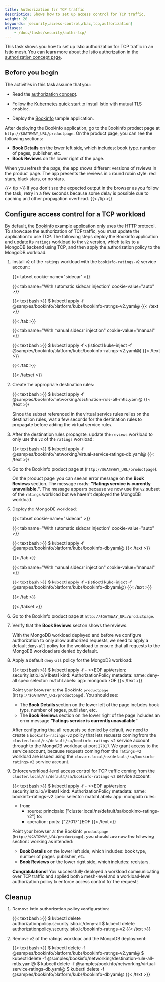 ```yaml
---
title: Authorization for TCP traffic
description: Shows how to set up access control for TCP traffic.
weight: 20
keywords: [security,access-control,rbac,tcp,authorization]
aliases:
    - /docs/tasks/security/authz-tcp/
---
```


This task shows you how to set up Istio authorization for TCP traffic in an Istio mesh.
You can learn more about the Istio authorization in the
[authorization concept page](/docs/concepts/security/#authorization).

## Before you begin

The activities in this task assume that you:

* Read the [authorization concept](/docs/concepts/security/#authorization).

* Follow the [Kubernetes quick start](/docs/setup/install/kubernetes/) to install Istio with mutual TLS enabled.

* Deploy the [Bookinfo](/docs/examples/bookinfo/#deploying-the-application) sample application.

After deploying the Bookinfo application, go to the Bookinfo product page at `http://$GATEWAY_URL/productpage`. On
the product page, you can see the following sections:

* **Book Details** on the lower left side, which includes: book type, number of
  pages, publisher, etc.
* **Book Reviews** on the lower right of the page.

When you refresh the page, the app shows different versions of reviews in the product page.
The app presents the reviews in a round robin style: red stars, black stars, or no stars.

{{< tip >}}
If you don't see the expected output in the browser as you follow the task, retry in a few seconds
because some delay is possible due to caching and other propagation overhead.
{{< /tip >}}

## Configure access control for a TCP workload

By default, the [Bookinfo](/docs/examples/bookinfo/) example application only uses the HTTP protocol.
To showcase the authorization of TCP traffic, you must update the application to use TCP.
The following steps deploy the Bookinfo application and update its `ratings` workload to the `v2` version,
which talks to a MongoDB backend using TCP, and then apply the authorization policy to the MongoDB workload.

1. Install `v2` of the `ratings` workload with the `bookinfo-ratings-v2` service account:

    {{< tabset cookie-name="sidecar" >}}

    {{< tab name="With automatic sidecar injection" cookie-value="auto" >}}

    {{< text bash >}}
    $ kubectl apply -f @samples/bookinfo/platform/kube/bookinfo-ratings-v2.yaml@
    {{< /text >}}

    {{< /tab >}}

    {{< tab name="With manual sidecar injection" cookie-value="manual" >}}

    {{< text bash >}}
    $ kubectl apply -f <(istioctl kube-inject -f @samples/bookinfo/platform/kube/bookinfo-ratings-v2.yaml@)
    {{< /text >}}

    {{< /tab >}}

    {{< /tabset >}}

1. Create the appropriate destination rules:

    {{< text bash >}}
    $ kubectl apply -f @samples/bookinfo/networking/destination-rule-all-mtls.yaml@
    {{< /text >}}

    Since the subset referenced in the virtual service rules relies on the destination rules,
    wait a few seconds for the destination rules to propagate before adding the virtual service rules.

1. After the destination rules propagate, update the `reviews` workload to only use the `v2` of the `ratings` workload:

    {{< text bash >}}
    $ kubectl apply -f @samples/bookinfo/networking/virtual-service-ratings-db.yaml@
    {{< /text >}}

1. Go to the Bookinfo product page at (`http://$GATEWAY_URL/productpage`).

    On the product page, you can see an error message on the **Book Reviews** section.
    The message reads: **"Ratings service is currently unavailable."**. The message appears because we
    now use the `v2` subset of the `ratings` workload but we haven't deployed the MongoDB workload.

1. Deploy the MongoDB workload:

    {{< tabset cookie-name="sidecar" >}}

    {{< tab name="With automatic sidecar injection" cookie-value="auto" >}}

    {{< text bash >}}
    $ kubectl apply -f @samples/bookinfo/platform/kube/bookinfo-db.yaml@
    {{< /text >}}

    {{< /tab >}}

    {{< tab name="With manual sidecar injection" cookie-value="manual" >}}

    {{< text bash >}}
    $ kubectl apply -f <(istioctl kube-inject -f @samples/bookinfo/platform/kube/bookinfo-db.yaml@)
    {{< /text >}}

    {{< /tab >}}

    {{< /tabset >}}

1. Go to the Bookinfo product page at `http://$GATEWAY_URL/productpage`.

1. Verify that the **Book Reviews** section shows the reviews.

    With the MongoDB workload deployed and before we configure authorization to only allow authorized requests,
    we need to apply a default `deny-all` policy for the workload to ensure that all requests to the MongoDB
    workload are denied by default.

1. Apply a default `deny-all` policy for the MongoDB workload:

    {{< text bash >}}
    $ kubectl apply -f - <<EOF
    apiVersion: security.istio.io/v1beta1
    kind: AuthorizationPolicy
    metadata:
      name: deny-all
    spec:
      selector:
        matchLabels:
          app: mongodb
    EOF
    {{< /text >}}

    Point your browser at the Bookinfo `productpage` (`http://$GATEWAY_URL/productpage`).  You should see:

    * The **Book Details** section on the lower left of the page includes book type, number of pages, publisher, etc.
    * The **Book Reviews** section on the lower right of the page includes an error message **"Ratings service is
      currently unavailable"**.

    After configuring that all requests be denied by default, we need to create a `bookinfo-ratings-v2`
    policy that lets requests coming from the `cluster.local/ns/default/sa/bookinfo-ratings-v2` service account
    through to the MongoDB workload at port `27017`. We grant access to the service account, because
    requests coming from the `ratings-v2` workload are issued using the `cluster.local/ns/default/sa/bookinfo-ratings-v2`
    service account.

1. Enforce workload-level access control for TCP traffic coming from the
`cluster.local/ns/default/sa/bookinfo-ratings-v2` service account:

    {{< text bash >}}
    $ kubectl apply -f - <<EOF
    apiVersion: security.istio.io/v1beta1
    kind: AuthorizationPolicy
    metadata:
      name: bookinfo-ratings-v2
    spec:
      selector:
        matchLabels:
          app: mongodb
      rules:
      - from:
        - source:
            principals: ["cluster.local/ns/default/sa/bookinfo-ratings-v2"]
        to:
        - operation:
            ports: ["27017"]
    EOF
    {{< /text >}}

    Point your browser at the Bookinfo `productpage` (`http://$GATEWAY_URL/productpage`),
    you should see now the following sections working as intended:

    * **Book Details** on the lower left side, which includes: book type, number of pages, publisher, etc.
    * **Book Reviews** on the lower right side, which includes: red stars.

    **Congratulations!** You successfully deployed a workload communicating over TCP traffic and applied
    both a mesh-level and a workload-level authorization policy to enforce access control for the requests.

## Cleanup

1. Remove Istio authorization policy configuration:

    {{< text bash >}}
    $ kubectl delete authorizationpolicy.security.istio.io/deny-all
    $ kubectl delete authorizationpolicy.security.istio.io/bookinfo-ratings-v2
    {{< /text >}}

1. Remove `v2` of the ratings workload and the MongoDB deployment:

    {{< text bash >}}
    $ kubectl delete -f @samples/bookinfo/platform/kube/bookinfo-ratings-v2.yaml@
    $ kubectl delete -f @samples/bookinfo/networking/destination-rule-all-mtls.yaml@
    $ kubectl delete -f @samples/bookinfo/networking/virtual-service-ratings-db.yaml@
    $ kubectl delete -f @samples/bookinfo/platform/kube/bookinfo-db.yaml@
    {{< /text >}}
